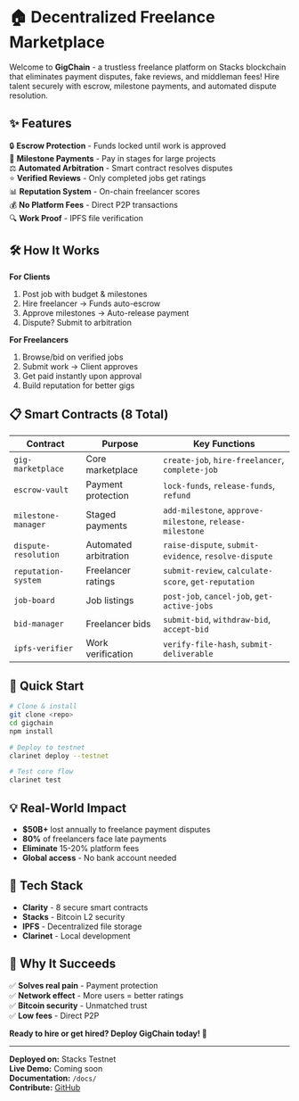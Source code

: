 # 🏠 Decentralized Freelance Marketplace
Welcome to **GigChain** - a trustless freelance platform on Stacks blockchain that eliminates payment disputes, fake reviews, and middleman fees! Hire talent securely with escrow, milestone payments, and automated dispute resolution.

## ✨ Features
🔒 **Escrow Protection** - Funds locked until work is approved  
💼 **Milestone Payments** - Pay in stages for large projects  
⚖️ **Automated Arbitration** - Smart contract resolves disputes  
⭐ **Verified Reviews** - Only completed jobs get ratings  
📊 **Reputation System** - On-chain freelancer scores  
💰 **No Platform Fees** - Direct P2P transactions  
🔍 **Work Proof** - IPFS file verification  

## 🛠 How It Works
**For Clients**
1. Post job with budget & milestones  
2. Hire freelancer → Funds auto-escrow  
3. Approve milestones → Auto-release payment  
4. Dispute? Submit to arbitration  

**For Freelancers**
1. Browse/bid on verified jobs  
2. Submit work → Client approves  
3. Get paid instantly upon approval  
4. Build reputation for better gigs  

## 📋 Smart Contracts (8 Total)

| Contract | Purpose | Key Functions |
|----------|---------|---------------|
| `gig-marketplace` | Core marketplace | `create-job`, `hire-freelancer`, `complete-job` |
| `escrow-vault` | Payment protection | `lock-funds`, `release-funds`, `refund` |
| `milestone-manager` | Staged payments | `add-milestone`, `approve-milestone`, `release-milestone` |
| `dispute-resolution` | Automated arbitration | `raise-dispute`, `submit-evidence`, `resolve-dispute` |
| `reputation-system` | Freelancer ratings | `submit-review`, `calculate-score`, `get-reputation` |
| `job-board` | Job listings | `post-job`, `cancel-job`, `get-active-jobs` |
| `bid-manager` | Freelancer bids | `submit-bid`, `withdraw-bid`, `accept-bid` |
| `ipfs-verifier` | Work verification | `verify-file-hash`, `submit-deliverable` |

## 🚀 Quick Start
```bash
# Clone & install
git clone <repo>
cd gigchain
npm install

# Deploy to testnet
clarinet deploy --testnet

# Test core flow
clarinet test
```

## 💡 Real-World Impact
- **$50B+** lost annually to freelance payment disputes  
- **80%** of freelancers face late payments  
- **Eliminate** 15-20% platform fees  
- **Global access** - No bank account needed  

## 🔗 Tech Stack
- **Clarity** - 8 secure smart contracts  
- **Stacks** - Bitcoin L2 security  
- **IPFS** - Decentralized file storage  
- **Clarinet** - Local development  

## 🎯 Why It Succeeds
✅ **Solves real pain** - Payment protection  
✅ **Network effect** - More users = better ratings  
✅ **Bitcoin security** - Unmatched trust  
✅ **Low fees** - Direct P2P  

**Ready to hire or get hired? Deploy GigChain today! 🚀**

---

**Deployed on:** Stacks Testnet  
**Live Demo:** Coming soon  
**Documentation:** `/docs/`  
**Contribute:** [GitHub](https://github.com/yourusername/gigchain)